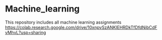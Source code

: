 # Machine_learning
This repository includes all machine learning assignments
https://colab.research.google.com/drive/10xnpvSzANKIEHRDkTfDfdNibCdFvMhvL?usp=sharing
